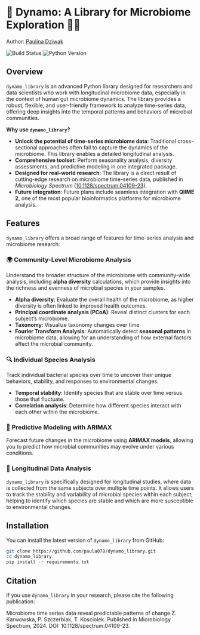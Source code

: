# 🦠 Dynamo: A Library for Microbiome Exploration 🦠🔬

Author: [Paulina Dziwak](https://github.com/paula078)

![Build Status](https://img.shields.io/github/actions/workflow/status/paula078/dynamo_library/ci-unittest.yml?branch=main)
![Python Version](https://img.shields.io/badge/python-3.10+-blue.svg)

## Overview

`dynamo_library` is an advanced Python library designed for researchers and data scientists who work with longitudinal microbiome data, especially in the context of human gut microbiome dynamics. The library provides a robust, flexible, and user-friendly framework to analyze time-series data, offering deep insights into the temporal patterns and behaviors of microbial communities. 

**Why use `dynamo_library`?**

- **Unlock the potential of time-series microbiome data**: Traditional cross-sectional approaches often fail to capture the dynamics of the microbiome. This library enables a detailed longitudinal analysis.
- **Comprehensive toolset**: Perform seasonality analysis, diversity assessments, and predictive modeling in one integrated package.
- **Designed for real-world research**: The library is a direct result of cutting-edge research on microbiome time-series data, published in *Microbiology Spectrum* ([10.1128/spectrum.04109-23](https://doi.org/10.1128/spectrum.04109-23)).
- **Future integration**: Future plans include seamless integration with **QIIME 2**, one of the most popular bioinformatics platforms for microbiome analysis.


## Features

`dynamo_library` offers a broad range of features for time-series analysis and microbiome research:

### 🌍 **Community-Level Microbiome Analysis**
Understand the broader structure of the microbiome with community-wide analysis, including **alpha diversity** calculations, which provide insights into the richness and evenness of microbial species in your samples. 

- **Alpha diversity**: Evaluate the overall health of the microbiome, as higher diversity is often linked to improved health outcomes.
- **Principal coordinate analysis (PCoA)**: Reveal distinct clusters for each subject’s microbiome.
- **Taxonomy**: Visualize taxonomy changes over time
- **Fourier Transform Analysis**: Automatically detect **seasonal patterns** in microbiome data, allowing for an understanding of how external factors affect the microbial community.
  
### 🔍 **Individual Species Analysis**
Track individual bacterial species over time to uncover their unique behaviors, stability, and responses to environmental changes.

- **Temporal stability**: Identify species that are stable over time versus those that fluctuate.
- **Correlation analysis**: Determine how different species interact with each other within the microbiome.
  
### 🔮 **Predictive Modeling with ARIMAX**
Forecast future changes in the microbiome using **ARIMAX models**, allowing you to predict how microbial communities may evolve under various conditions.

### 🧬 **Longitudinal Data Analysis**
`dynamo_library` is specifically designed for longitudinal studies, where data is collected from the same subjects over multiple time points. It allows users to track the stability and variability of microbial species within each subject, helping to identify which species are stable and which are more susceptible to environmental changes.


## Installation

You can install the latest version of `dynamo_library` from GitHub:

```bash
git clone https://github.com/paula078/dynamo_library.git
cd dynamo_library
pip install -r requirements.txt
```

## Citation
If you use `dynamo_library` in your research, please cite the following publication:

Microbiome time series data reveal predictable patterns of change
Z. Karwowska, P. Szczerbiak, T. Kosciolek.
Published in Microbiology Spectrum, 2024. DOI: 10.1128/spectrum.04109-23.
